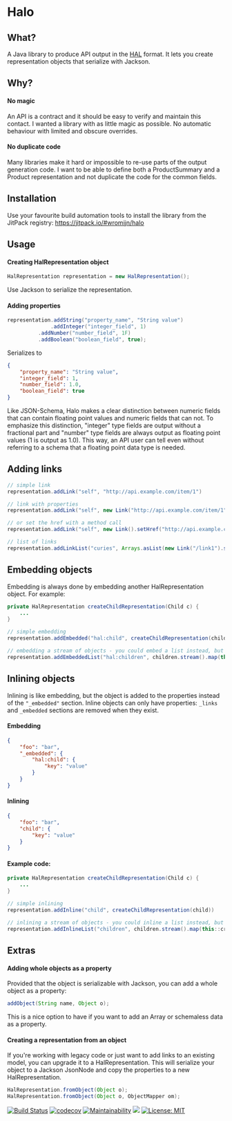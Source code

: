 # Halo

## What?

A Java library to produce API output in the [HAL](http://stateless.co/hal_specification.html) format. It lets you create representation objects that serialize with Jackson.

## Why?

#### No magic
An API is a contract and it should be easy to verify and maintain this contact. I wanted a library with as little magic as possible. No automatic behaviour with limited and obscure overrides.

#### No duplicate code
Many libraries make it hard or impossible to re-use parts of the output generation code. I want to be able to define both a ProductSummary and a Product representation and not duplicate the code for the common fields.

## Installation

Use your favourite build automation tools to install the library from the JitPack registry: https://jitpack.io/#wromijn/halo

## Usage

#### Creating HalRepresentation object

```java
HalRepresentation representation = new HalRepresentation();
```

Use Jackson to serialize the representation.

#### Adding properties
```java
representation.addString("property_name", "String value")
              .addInteger("integer_field", 1)
	      .addNumber("number_field", 1F)
	      .addBoolean("boolean_field", true);
```

Serializes to

```json
{
	"property_name": "String value",
	"integer_field": 1,
	"number_field": 1.0,
	"boolean_field": true
}
```

Like JSON-Schema, Halo makes a clear distinction between numeric fields that can contain floating point values and numeric fields that can not. To emphasize this distinction, "integer" type fields are output without a fractional part and "number" type fields are always output as floating point values (1 is output as 1.0). This way, an API user can tell even without referring to a schema that a floating point data type is needed.

## Adding links

```java
// simple link
representation.addLink("self", "http://api.example.com/item/1")

// link with properties
representation.addLink("self", new Link("http://api.example.com/item/1").setTitle("title"))

// or set the href with a method call
representation.addLink("self", new Link().setHref("http://api.example.com/item/1").setTitle("title"))

// list of links
representation.addLinkList("curies", Arrays.asList(new Link("/link1").setName("ns")))
```

## Embedding objects

Embedding is always done by embedding another HalRepresentation object. For example:

```java
private HalRepresentation createChildRepresentation(Child c) {
	...
}

// simple embedding
representation.addEmbedded("hal:child", createChildRepresentation(child))

// embedding a stream of objects - you could embed a list instead, but this is quicker
representation.addEmbeddedList("hal:children", children.stream().map(this::createChildRepresentation))
```

## Inlining objects

Inlining is like embedding, but the object is added to the properties instead of the `"_embedded"` section. Inline objects can only have properties: `_links` and `_embedded` sections are removed when they exist.

#### Embedding
```json
{
	"foo": "bar",
	"_embedded": {
		"hal:child": {
			"key": "value"
		}
	}
}
```

#### Inlining
```json
{
	"foo": "bar",
	"child": {
		"key": "value"
	}
}
```

#### Example code:
```java
private HalRepresentation createChildRepresentation(Child c) {
	...
}

// simple inlining
representation.addInline("child", createChildRepresentation(child))

// inlining a stream of objects - you could inline a list instead, but this is quicker
representation.addInlineList("children", children.stream().map(this::createChildRepresentation))
```

## Extras

#### Adding whole objects as a property
Provided that the object is serializable with Jackson, you can add a whole object as a property:
```java
addObject(String name, Object o);
```
This is a nice option to have if you want to add an Array or schemaless data as a property.

#### Creating a representation from an object
If you're working with legacy code or just want to add links to an existing model, you can upgrade it to a HalRepresentation.
This will serialize your object to a Jackson JsonNode and copy the properties to a new HalRepresentation.

```java
HalRepresentation.fromObject(Object o);
HalRepresentation.fromObject(Object o, ObjectMapper om);
```

[![Build Status](https://travis-ci.org/wromijn/halo.svg?branch=master)](https://travis-ci.org/wromijn/halo)
[![codecov](https://codecov.io/gh/wromijn/halo/branch/master/graph/badge.svg)](https://codecov.io/gh/wromijn/halo)
[![Maintainability](https://api.codeclimate.com/v1/badges/e384ffe146c10612337e/maintainability)](https://codeclimate.com/github/wromijn/halo/maintainability)
[![](https://jitpack.io/v/wromijn/halo.svg)](https://jitpack.io/#wromijn/halo)
[![License: MIT](https://img.shields.io/badge/License-MIT-yellow.svg)](https://opensource.org/licenses/MIT)
